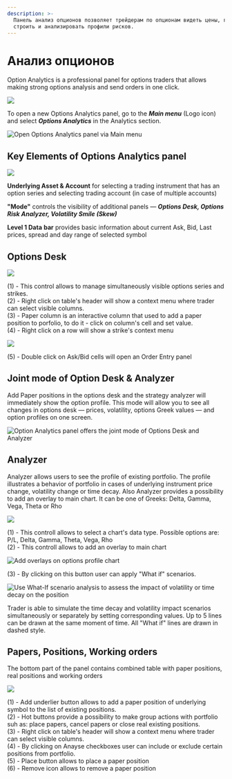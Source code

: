 ```yaml
---
description: >-
  Панель анализ опционов позволяет трейдерам по опционам видеть цены, греки,
  строить и анализировать профили рисков.
---
```


# Анализ опционов

Option Analytics is a professional panel for options traders that allows making strong options analysis and send orders in one click.

![](../.gitbook/assets/options.png)

To open a new Options Analytics panel, go to the _**Main menu**_ \(Logo icon\) and select _**Options Analytics**_ in the Analytics section.

![Open Options Analytics panel via Main menu](../.gitbook/assets/options-analytics-how-to-launch.png)

## Key Elements of Options Analytics panel

![](../.gitbook/assets/optionanalytics.png)

**Underlying Asset & Account** for selecting a trading instrument that has an option series and selecting trading account \(in case of multiple accounts\)

**"Mode"** controls the visibility of additional panels — _**Options Desk, Options Risk Analyzer, Volatility Smile \(Skew\)**_

**Level 1 Data** **bar** provides basic information about current Ask, Bid, Last prices, spread and day range of selected symbol

## **Options Desk**

![](../.gitbook/assets/image%20%281%29.png)

\(1\) - This control allows to manage simultaneously visible options series and strikes.  
\(2\) - Right click on table's header will show a context menu where trader can select visible columns.  
\(3\) - Paper column is an interactive column that used to add a paper position to porfolio, to do it - click on column's cell and set value.  
\(4\) - Right click on a row will show a strike's context menu

![](../.gitbook/assets/image%20%286%29.png)

\(5\) - Double click on Ask/Bid cells will open an Order Entry panel

## **Joint mode of Option Desk & Analyzer**

Add Paper positions in the options desk and the strategy analyzer will immediately show the option profile. This mode will allow you to see all changes in options desk — prices, volatility, options Greek values — and option profiles on one screen.

![Option Analytics panel offers the joint mode of Options Desk and Analyzer](../.gitbook/assets/deskanalyzer.gif)

## **Analyzer**

Analyzer allows users to see the profile of existing portfolio. The profile illustrates a behavior of portfolio in cases of underlying instrument price change, volatility change or time decay. Also Analyzer provides a possibility to add an overlay to main chart. It can be one of Greeks: Delta, Gamma, Vega, Theta or Rho

![](../.gitbook/assets/image%20%2833%29.png)

\(1\) - This controll allows to select a chart's data type. Possible options are: P/L, Delta, Gamma, Theta, Vega, Rho  
\(2\) - This controll allows to add an overlay to main chart

![Add overlays on options profile chart](../.gitbook/assets/options-overlay.gif)

\(3\) - By clicking on this button user can apply "What if" scenarios.

![Use What-If scenario analysis to assess the impact of volatility or time decay on the position](../.gitbook/assets/what-if-analysis.png)

Trader is able to simulate the time decay and volatility impact scenarios simultaneously or separately by setting corresponding values. Up to 5 lines can be drawn at the same moment of time. All "What if" lines are drawn in dashed style.

## **Papers, Positions, Working orders**

The bottom part of the panel contains combined table with paper positions, real positions and working orders

![](../.gitbook/assets/image%20%2839%29.png)

\(1\) - Add underlier button allows to add a paper position of underlying symbol to the list of existing positions.  
\(2\) - Hot buttons provide a possibility to make group actions with portfolio suh as: place papers, cancel papers or close real existing positions.  
\(3\) - Right click on table's header will show a context menu where trader can select visible columns.  
\(4\) - By clicking on Anayse checkboxes user can include or exclude certain positions from portfolio.  
\(5\) - Place button allows to place a paper position  
\(6\) - Remove icon allows to remove a paper position

